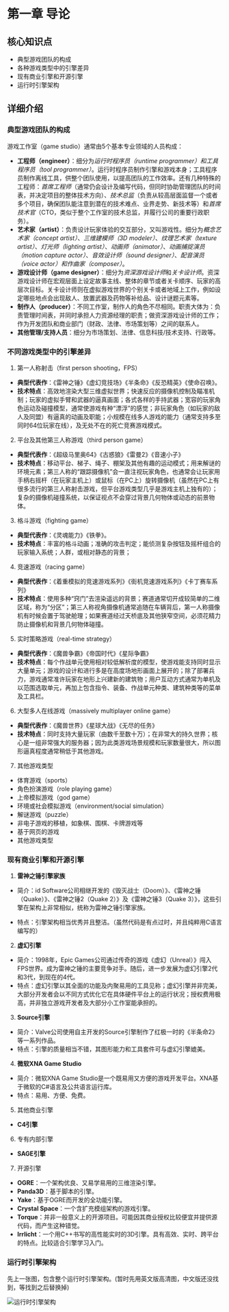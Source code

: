 
# 第一章 导论

## 核心知识点

- 典型游戏团队的构成
- 各种游戏类型中的引擎差异
- 现有商业引擎和开源引擎
- 运行时引擎架构

## 详细介绍

### 典型游戏团队的构成

游戏工作室（game studio）通常由5个基本专业领域的人员构成：

- **工程师（engineer）**：细分为*运行时程序员（runtime programmer）*和*工具程序员（tool programmer）*。运行时程序员制作引擎和游戏本身；工具程序员制作离线工具，供整个团队使用，以提高团队的工作效率。还有几种特殊的工程师：*首席工程师*（通常仍会设计及编写代码，但同时协助管理团队的时间表，并决定项目的整体技术方向）、*技术总监*（负责从较高层面监督一个或者多个项目，确保团队能注意到潜在的技术难点、业界走势、新技术等）和*首席技术官*（CTO，类似于整个工作室的技术总监，并履行公司的重要行政职务）。
- **艺术家（artist）**：负责设计玩家体验的交互部分，又叫游戏性。细分为*概念艺术家（concept artist）*、*三维建模师（3D modeler）*、*纹理艺术家（texture artist）*、*灯光师（lighting artist）*、*动画师（animator）*、*动画捕捉演员（motion capture actor）*、*音效设计师（sound designer）*、*配音演员（voice actor）*和*作曲家（composer）*。
- **游戏设计师（game designer）**：细分为*资深游戏设计师*和*关卡设计师*。资深游戏设计师在宏观层面上设定故事主线、整体的章节或者关卡顺序、玩家的高层次目标。关卡设计师则在虚拟游戏世界的个别关卡或者地域上工作，例如设定哪些地点会出现敌人、放置武器及药物等补给品、设计谜题元素等。
- **制作人（producer）**：不同工作室，制作人的角色不尽相同。职责大体为：负责管理时间表，并同时承担人力资源经理的职责；做资深游戏设计师的工作；作为开发团队和商业部门（财政、法律、市场策划等）之间的联系人。
- **其他管理/支持人员**：细分为市场策划、法律、信息科技/技术支持、行政等。

### 不同游戏类型中的引擎差异

1. 第一人称射击（first person shooting，FPS）

- **典型代表作**：《雷神之锤》《虚幻竞技场》《半条命》《反恐精英》《使命召唤》。
- **技术特点**：高效地渲染大型三维虚拟世界；快速反应的摄像机控制及瞄准机制；玩家的虚拟手臂和武器的逼真画面；各式各样的手持武器；宽容的玩家角色运动及碰撞模型，通常使游戏有种“漂浮”的感觉；非玩家角色（如玩家的敌人及同盟）有逼真的动画及职能；小规模在线多人游戏的能力（通常支持多至同时64位玩家在线），及无处不在的死亡竞赛游戏模式。

2. 平台及其他第三人称游戏（third person game）

- **典型代表作**：《超级马里奥64》《古惑狼》《雷曼2》《音速小子》
- **技术特点**：移动平台、梯子、绳子、棚架及其他有趣的运动模式；用来解谜的环境元素；第三人称的“跟踪摄像机”会一直注视玩家角色，也通常会让玩家用手柄右摇杆（在玩家主机上）或鼠标（在PC上）旋转摄像机（虽然在PC上有很多流行的第三人称射击游戏，但平台游戏类型几乎是游戏主机上独有的）；复杂的摄像机碰撞系统，以保证视点不会穿过背景几何物体或动态的前景物体。

3. 格斗游戏（fighting game）

- **典型代表作**：《灵魂能力》《铁拳》。
- **技术特点**：丰富的格斗动画；准确的攻击判定；能侦测复杂按钮及摇杆组合的玩家输入系统；人群，或相对静态的背景；

4. 竞速游戏（racing game）

- **典型代表作**：《着重模拟的竞速游戏系列》《街机竞速游戏系列》《卡丁赛车系列》
- **技术特点**：使用多种“窍门”去渲染遥远的背景；赛道通常切开成较简单的二维区域，称为“分区”；第三人称视角摄像机通常追随在车辆背后，第一人称摄像机有时候会置于驾驶舱理；如果赛道经过天桥底及其他狭窄空间，必须花精力防止摄像机和背景几何物体碰撞。

5. 实时策略游戏（real-time strategy）

- **典型代表作**：《魔兽争霸》《帝国时代》《星际争霸》
- **技术特点**：每个作战单元使用相对较低解析度的模型，使游戏能支持同时显示大量单元；游戏的设计和进行多是在高度场地形画面上展开的；除了部署兵力，游戏通常准许玩家在地形上兴建新的建筑物；用户互动方式通常为单机及以范围选取单元，再加上包含指令、装备、作战单元种类、建筑种类等的菜单及工具栏。

6. 大型多人在线游戏（massively multiplayer online game）

- **典型代表作**：《魔兽世界》《星球大战》《无尽的任务》
- **技术特点**：同时支持大量玩家（由数千至数十万）；在非常大的持久世界；核心是一组非常强大的服务器；因为此类游戏场景规模和玩家数量很大，所以图形逼真程度通常稍低于其他游戏。

7. 其他游戏类型

- 体育游戏（sports）
- 角色扮演游戏（role playing game）
- 上帝模拟游戏（god game）
- 环境或社会模拟游戏（environment/social simulation）
- 解谜游戏（puzzle）
- 非电子游戏的移植，如象棋、围棋、卡牌游戏等
- 基于网页的游戏
- 其他游戏类型

### 现有商业引擎和开源引擎

1. **雷神之锤引擎家族**

- 简介：id Software公司相继开发的《毁灭战士（Doom）》、《雷神之锤（Quake）》、《雷神之锤2（Quake 2）》及《雷神之锤3（Quake 3）》，这些引擎在架构上非常相似，统称为雷神之锤引擎家族。

- 特点：引擎架构相当优秀并且整洁。（虽然代码是有点过时，并且纯粹用C语言编写的）

2. **虚幻引擎**

- 简介：1998年，Epic Games公司通过传奇的游戏《虚幻（Unreal）》闯入FPS世界。成为雷神之锤的主要竞争对手。随后，进一步发展为虚幻引擎2代和3代，到现在的4代。
- 特点：虚幻引擎以其全面的功能及内聚易用的工具见称；虚幻引擎并非完美，大部分开发者会以不同方式优化它在具体硬件平台上的运行状况；授权费用极高，并非独立游戏开发者及大部分小工作室能承担的。

3. **Source引擎**

- 简介：Valve公司使用自主开发的Source引擎制作了红极一时的《半条命2》等一系列作品。
- 特点：引擎的质量相当不错，其图形能力和工具套件可与虚幻引擎媲美。

4. **微软XNA Game Studio**

- 简介：微软XNA Game Studio是一个既易用又方便的游戏开发平台。XNA基于微软的C#语言及公共语言运行库。
- 特点：易用、方便、免费。

5. 其他商业引擎

- **C4引擎**

6. 专有内部引擎

- **SAGE引擎**

7. 开源引擎
- **OGRE**：一个架构优良、又易学易用的三维渲染引擎。
- **Panda3D**：基于脚本的引擎。
- **Yake**：基于OGRE而开发的全功能引擎。
- **Crystal Space**：一个含扩充模组架构的游戏引擎。
- **Torque**：并非一般意义上的开源项目。可能因其商业授权比较便宜并提供源代码，而产生这种错觉。
- **Irrlicht**：一个用C++书写的高性能实时的3D引擎。具有高效、实时、跨平台的特点。比较适合引擎学习入门。

### 运行时引擎架构

先上一张图，包含整个运行时引擎架构。(暂时先用英文版高清图，中文版还没找到，等找到之后替换掉)

![运行时引擎架构](https://github.com/hahahuahai/GameEngineArchitectureCoreContent/blob/master/media/fig-runtime-arch.jpg)

